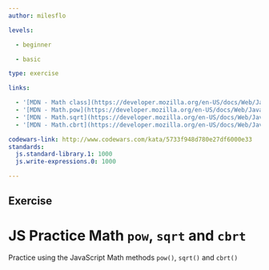 ```yaml
---
author: milesflo

levels:

  - beginner

  - basic

type: exercise

links:

  - '[MDN - Math class](https://developer.mozilla.org/en-US/docs/Web/JavaScript/Reference/Global_Objects/Math)'
  - '[MDN - Math.pow](https://developer.mozilla.org/en-US/docs/Web/JavaScript/Reference/Global_Objects/Math/pow)'
  - '[MDN - Math.sqrt](https://developer.mozilla.org/en-US/docs/Web/JavaScript/Reference/Global_Objects/Math/sqrt)'
  - '[MDN - Math.cbrt](https://developer.mozilla.org/en-US/docs/Web/JavaScript/Reference/Global_Objects/Math/cbrt)'

codewars-link: http://www.codewars.com/kata/5733f948d780e27df6000e33
standards:
  js.standard-library.1: 1000
  js.write-expressions.0: 1000

---
```

## Exercise
# JS Practice Math `pow`, `sqrt` and `cbrt`
Practice using the JavaScript Math methods `pow()`, `sqrt()` and `cbrt()`
